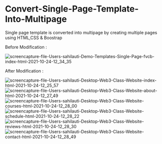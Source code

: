 # Convert-Single-Page-Template-Into-Multipage
Single page template is converted into multipage by creating multiple pages using HTML,CSS &amp; Boostrap


Before Modification :

![screencapture-file-Users-sahilauti-Demo-Templates-Single-Page-fvcb-index-html-2021-10-24-12_34_35](https://user-images.githubusercontent.com/84033261/138584517-e4475f4a-a258-46f0-b181-75f90985eb2e.png)

After Modification :

![screencapture-file-Users-sahilauti-Desktop-Web3-Class-Website-index-html-2021-10-24-12_25_57](https://user-images.githubusercontent.com/84033261/138584440-2d0b9226-9e4a-48bd-b112-5146bac2aac6.png)
![screencapture-file-Users-sahilauti-Desktop-Web3-Class-Website-about-html-2021-10-24-12_27_49](https://user-images.githubusercontent.com/84033261/138584446-3c698e63-07c3-43ec-8740-b579e7dcecd4.png)
![screencapture-file-Users-sahilauti-Desktop-Web3-Class-Website-courses-html-2021-10-24-12_28_00](https://user-images.githubusercontent.com/84033261/138584456-4ef57fde-fe90-4e4b-a542-5d0b7e2553bd.png)
![screencapture-file-Users-sahilauti-Desktop-Web3-Class-Website-schedule-html-2021-10-24-12_28_22](https://user-images.githubusercontent.com/84033261/138584461-0d45861e-8ca8-4d92-845b-b171445c32ae.png)
![screencapture-file-Users-sahilauti-Desktop-Web3-Class-Website-reviews-html-2021-10-24-12_28_30](https://user-images.githubusercontent.com/84033261/138584470-a76fe87a-57a6-4ebe-9e23-8c4591e686f0.png)
![screencapture-file-Users-sahilauti-Desktop-Web3-Class-Website-contact-html-2021-10-24-12_28_49](https://user-images.githubusercontent.com/84033261/138584480-53a21cf0-6f35-4353-aabd-4c00df91d32d.png)
